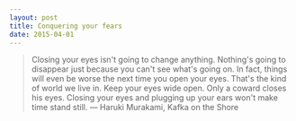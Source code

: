 ```yaml
---
layout: post
title: Conquering your fears 
date: 2015-04-01
---
```


> Closing your eyes isn't going to change anything. Nothing's going to disappear just because you can't see what's going on. In fact, things will even be worse the next time you open your eyes. That's the kind of world we live in. Keep your eyes wide open. Only a coward closes his eyes. Closing your eyes and plugging up your ears won't make time stand still.
> ― Haruki Murakami, Kafka on the Shore
